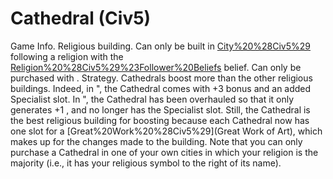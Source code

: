 # Cathedral (Civ5)

Game Info.
Religious building. Can only be built in [City%20%28Civ5%29](cities) following a religion with the [Religion%20%28Civ5%29%23Follower%20Beliefs](Cathedrals) belief. Can only be purchased with .
Strategy.
Cathedrals boost more than the other religious buildings. Indeed, in ", the Cathedral comes with +3 bonus and an added Specialist slot.
In ", the Cathedral has been overhauled so that it only generates +1 , and no longer has the Specialist slot. Still, the Cathedral is the best religious building for boosting because each Cathedral now has one slot for a [Great%20Work%20%28Civ5%29](Great Work of Art), which makes up for the changes made to the building.
Note that you can only purchase a Cathedral in one of your own cities in which your religion is the majority (i.e., it has your religious symbol to the right of its name).